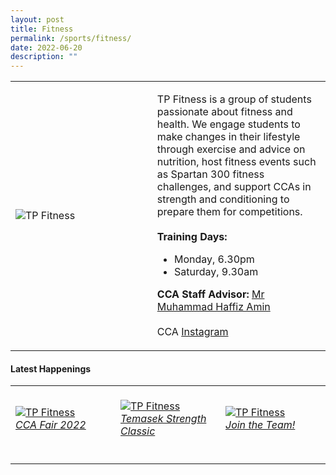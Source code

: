 ```yaml
---
layout: post
title: Fitness
permalink: /sports/fitness/
date: 2022-06-20
description: ""
---
```

<table>
    <tr>
        <td style="width:45%"><image src="/images/Sports/TP FITNESS v2.jpg" style="display:block;margin-left:auto;margin-right:auto;" alt="TP Fitness"></image></td>
        <td>
            <p>
                TP Fitness is a group of students passionate about fitness and health. We engage students to make changes in their lifestyle through exercise and advice on nutrition, host fitness events such as Spartan 300 fitness challenges, and support CCAs in strength and conditioning to prepare them for competitions.<br>
                <br>
                <b>Training Days:</b><br>
                <ul>
                    <li>Monday, 6.30pm</li>
                    <li>Saturday, 9.30am</li>
                </ul>
            </p>
            <p>
                <b>CCA Staff Advisor:</b> <a href="mailto:Muhammad_Haffiz_AMIN@TP.EDU.SG">Mr Muhammad Haffiz Amin</a><br>
                <br>
                CCA <a href="https://www.instagram.com/tpfitnessofficial">Instagram</a>
            </p>
        </td>
    </tr>
</table>

#### Latest Happenings

<table>
    <tr>
        <td style="width:33%"><br>
            <a href="https://www.instagram.com/p/Cc1lGI7vIKN/">
                <image src="/images/Sports/TP FITNESS_CCA Fair 2022.png" style="display:block;margin-left:auto;margin-right:auto;" alt="TP Fitness">
                <h6 style="margin-top:0%">CCA Fair 2022</h6>
                </image>
            </a>
        </td>
        <td style="width:33%"><br>
            <a href="https://www.instagram.com/p/CWyJO4sBpJu">
                <image src="/images/Sports/TP FITNESS_Temasek Strength Classic.png" style="display:block;margin-left:auto;margin-right:auto;" alt="TP Fitness">
                <h6 style="margin-top:0%">Temasek Strength Classic</h6>
                </image>
            </a>
        </td>
        <td style="width:33%"><br>
            <a href="https://www.instagram.com/p/COKobuwH0-Q/">
                <image src="/images/Sports/TP FITNESS_Join The Team.png" style="display:block;margin-left:auto;margin-right:auto;" alt="TP Fitness">
                <h6 style="margin-top:0%">Join the Team!</h6>
                </image>
            </a>
        </td>
    </tr>
</table>